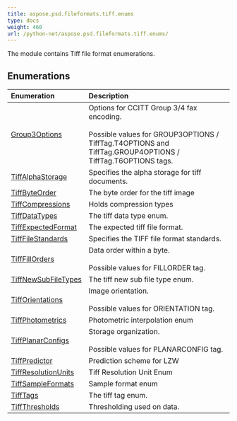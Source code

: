 ```yaml
---
title: aspose.psd.fileformats.tiff.enums
type: docs
weight: 460
url: /python-net/aspose.psd.fileformats.tiff.enums/
---
```



The module contains Tiff file format enumerations.

## **Enumerations**
| **Enumeration** | **Description** |
| :- | :- |
| [Group3Options](/psd/python-net/aspose.psd.fileformats.tiff.enums/group3options/) | Options for CCITT Group 3/4 fax encoding.<br /><br/>            Possible values for GROUP3OPTIONS / TiffTag.T4OPTIONS and<br/>            TiffTag.GROUP4OPTIONS / TiffTag.T6OPTIONS tags. |
| [TiffAlphaStorage](/psd/python-net/aspose.psd.fileformats.tiff.enums/tiffalphastorage/) | Specifies the alpha storage for tiff documents. |
| [TiffByteOrder](/psd/python-net/aspose.psd.fileformats.tiff.enums/tiffbyteorder/) | The byte order for the tiff image |
| [TiffCompressions](/psd/python-net/aspose.psd.fileformats.tiff.enums/tiffcompressions/) | Holds compression types |
| [TiffDataTypes](/psd/python-net/aspose.psd.fileformats.tiff.enums/tiffdatatypes/) | The tiff data type enum. |
| [TiffExpectedFormat](/psd/python-net/aspose.psd.fileformats.tiff.enums/tiffexpectedformat/) | The expected tiff file format. |
| [TiffFileStandards](/psd/python-net/aspose.psd.fileformats.tiff.enums/tifffilestandards/) | Specifies the TIFF file format standards. |
| [TiffFillOrders](/psd/python-net/aspose.psd.fileformats.tiff.enums/tifffillorders/) | Data order within a byte.<br /><br/>              Possible values for FILLORDER tag. |
| [TiffNewSubFileTypes](/psd/python-net/aspose.psd.fileformats.tiff.enums/tiffnewsubfiletypes/) | The tiff new sub file type enum. |
| [TiffOrientations](/psd/python-net/aspose.psd.fileformats.tiff.enums/tifforientations/) | Image orientation.<br /><br/>            Possible values for ORIENTATION tag. |
| [TiffPhotometrics](/psd/python-net/aspose.psd.fileformats.tiff.enums/tiffphotometrics/) | Photometric interpolation enum |
| [TiffPlanarConfigs](/psd/python-net/aspose.psd.fileformats.tiff.enums/tiffplanarconfigs/) | Storage organization.<br /><br/>            Possible values for PLANARCONFIG tag. |
| [TiffPredictor](/psd/python-net/aspose.psd.fileformats.tiff.enums/tiffpredictor/) | Prediction scheme for LZW |
| [TiffResolutionUnits](/psd/python-net/aspose.psd.fileformats.tiff.enums/tiffresolutionunits/) | Tiff Resolution Unit Enum |
| [TiffSampleFormats](/psd/python-net/aspose.psd.fileformats.tiff.enums/tiffsampleformats/) | Sample format enum |
| [TiffTags](/psd/python-net/aspose.psd.fileformats.tiff.enums/tifftags/) | The tiff tag enum. |
| [TiffThresholds](/psd/python-net/aspose.psd.fileformats.tiff.enums/tiffthresholds/) | Thresholding used on data. |
